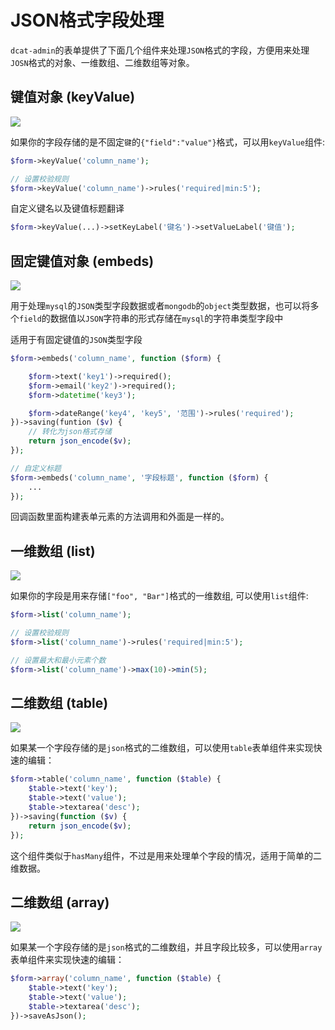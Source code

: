 # JSON格式字段处理

`dcat-admin`的表单提供了下面几个组件来处理`JSON`格式的字段，方便用来处理`JOSN`格式的对象、一维数组、二维数组等对象。


## 键值对象 (keyValue)

![]({{public}}/assets/img/screenshots/key-value.png)

如果你的字段存储的是不固定`键`的`{"field":"value"}`格式，可以用`keyValue`组件:

```php
$form->keyValue('column_name');

// 设置校验规则
$form->keyValue('column_name')->rules('required|min:5');
```

自定义键名以及键值标题翻译

```php
$form->keyValue(...)->setKeyLabel('键名')->setValueLabel('键值');
```

## 固定键值对象 (embeds)

![]({{public}}/assets/img/screenshots/embeds.png)

用于处理`mysql`的`JSON`类型字段数据或者`mongodb`的`object`类型数据，也可以将多个`field`的数据值以`JSON`字符串的形式存储在`mysql`的字符串类型字段中

适用于有固定键值的`JSON`类型字段

```php
$form->embeds('column_name', function ($form) {

    $form->text('key1')->required();
    $form->email('key2')->required();
    $form->datetime('key3');

    $form->dateRange('key4', 'key5', '范围')->rules('required');
})->saving(funtion ($v) {
    // 转化为json格式存储
    return json_encode($v);
});

// 自定义标题
$form->embeds('column_name', '字段标题', function ($form) {
    ...
});
```

回调函数里面构建表单元素的方法调用和外面是一样的。

## 一维数组 (list)

![]({{public}}/assets/img/screenshots/form-list.png)

如果你的字段是用来存储`["foo", "Bar"]`格式的一维数组, 可以使用`list`组件:

```php
$form->list('column_name');

// 设置校验规则
$form->list('column_name')->rules('required|min:5');

// 设置最大和最小元素个数
$form->list('column_name')->max(10)->min(5);
```

## 二维数组 (table)

![]({{public}}/assets/img/screenshots/form-table.png)

如果某一个字段存储的是`json`格式的二维数组，可以使用`table`表单组件来实现快速的编辑：

```php
$form->table('column_name', function ($table) {
    $table->text('key');
    $table->text('value');
    $table->textarea('desc');
})->saving(function ($v) {
    return json_encode($v);
});
```

这个组件类似于`hasMany`组件，不过是用来处理单个字段的情况，适用于简单的二维数据。


## 二维数组 (array)

![]({{public}}/assets/img/screenshots/has-many.png)

如果某一个字段存储的是`json`格式的二维数组，并且字段比较多，可以使用`array`表单组件来实现快速的编辑：

```php
$form->array('column_name', function ($table) {
    $table->text('key');
    $table->text('value');
    $table->textarea('desc');
})->saveAsJson();
```
